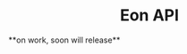 <h1 align=center> Eon API </h1>
 **on work, soon will release**

<!-- **Poweful API with many EndPoints!**

### ✨ Feature 
- Create with [easy-api.ts](https://eats.miduwu.ga) package
- Over 12+ endpoint 
- 99,80% UpTime
- Smal time maintenance

### 📟 Endpoint
- [So many more](https://eon.api/endpoints)
--!>
